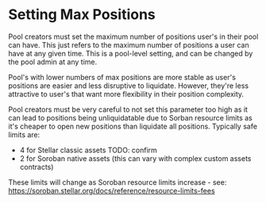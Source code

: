 # Setting Max Positions

Pool creators must set the maximum number of positions user's in their pool can have. This just refers to the maximum number of positions a user can have at any given time. This is a pool-level setting, and can be changed by the pool admin at any time.

Pool's with lower numbers of max positions are more stable as user's positions are easier and less disruptive to liquidate. However, they're less attractive to user's that want more flexibility in their position complexity.

Pool creators must be very careful to not set this parameter too high as it can lead to positions being unliquidatable due to Sorban resource limits as it's cheaper to open new positions than liquidate all positions. Typically safe limits are:

- 4 for Stellar classic assets TODO: confirm
- 2 for Soroban native assets (this can vary with complex custom assets contracts)

These limits will change as Soroban resource limits increase - see: https://soroban.stellar.org/docs/reference/resource-limits-fees
